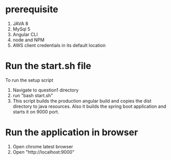 # prerequisite
1. JAVA 8
2. MySql 5
3. Angular CLI
4. node and NPM
5. AWS client credentials in its default location

# Run the start.sh file

To run the setup script 
1. Navigate to question1 directory
2. run "bash start.sh"
3. This script builds the production angular build and copies the dist directory to java resources. Also it builds the spring boot application and starts it on 9000 port.

# Run the application in browser
1. Open chrome latest browser
2. Open "http://localhost:9000"

